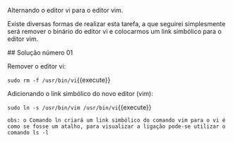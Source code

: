 Alternando o editor vi para o editor vim.

Existe diversas formas de realizar esta tarefa, a que seguirei simplesmente será remover o binário do editor vi e colocarmos um link simbólico para o editor vim.

## Solução número 01

Remover o editor vi: 

`sudo rm -f /usr/bin/vi`{{execute}}

Adicionando o link simbólico do novo editor (vim): 

`sudo ln -s /usr/bin/vim /usr/bin/vi`{{execute}}

    obs: o Comando ln criará um link simbólico do comando vim para o vi é como se fosse um atalho, para visualizar a ligação pode-se utilizar o comando ls -l
